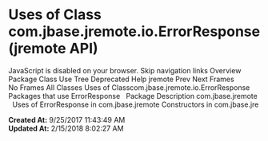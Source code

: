 # Uses of Class com.jbase.jremote.io.ErrorResponse (jremote   API)

JavaScript is disabled on your browser. Skip navigation links Overview Package Class Use Tree Deprecated Help jremote Prev Next Frames No Frames All Classes Uses of Classcom.jbase.jremote.io.ErrorResponse Packages that use ErrorResponse   Package Description com.jbase.jremote   Uses of ErrorResponse in com.jbase.jremote Constructors in com.jbase.jre  

**Created At:** 9/25/2017 11:43:49 AM  
**Updated At:** 2/15/2018 8:02:27 AM  

